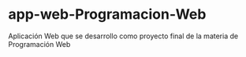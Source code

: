 # app-web-Programacion-Web
Aplicación Web que se desarrollo como proyecto final de la materia de Programación Web
